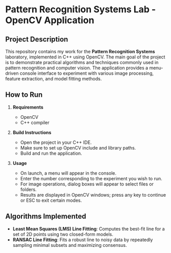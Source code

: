 # Pattern Recognition Systems Lab - OpenCV Application

## Project Description

This repository contains my work for the **Pattern Recognition Systems** laboratory, implemented in C++ using OpenCV. The main goal of the project is to demonstrate practical algorithms and techniques commonly used in pattern recognition and computer vision. The application provides a menu-driven console interface to experiment with various image processing, feature extraction, and model fitting methods.

## How to Run

1. **Requirements**
   - OpenCV
   - C++ compiler 

2. **Build Instructions**
   - Open the project in your C++ IDE.
   - Make sure to set up OpenCV include and library paths.
   - Build and run the application.

3. **Usage**
   - On launch, a menu will appear in the console.
   - Enter the number corresponding to the experiment you wish to run.
   - For image operations, dialog boxes will appear to select files or folders.
   - Results are displayed in OpenCV windows; press any key to continue or ESC to exit certain modes.


## Algorithms Implemented

- **Least Mean Squares (LMS) Line Fitting**: Computes the best-fit line for a set of 2D points using two closed-form models.
- **RANSAC Line Fitting**: Fits a robust line to noisy data by repeatedly sampling minimal subsets and maximizing consensus.

